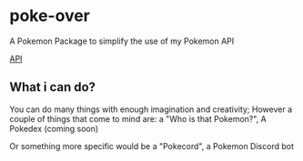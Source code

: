 # poke-over
A Pokemon Package to simplify the use of my Pokemon API

[API](https://serenachan.glitch.me/api)

## What i can do?
You can do many things with enough imagination and creativity; 
However a couple of things that come to mind are:
a "Who is that Pokemon?",
A Pokedex (coming soon)

Or something more specific would be a "Pokecord", a Pokemon Discord bot
